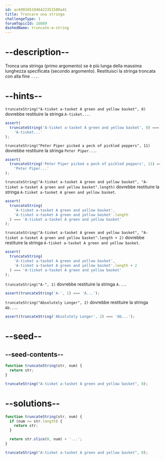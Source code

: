 ```yaml
---
id: ac6993d51946422351508a41
title: Troncare una stringa
challengeType: 1
forumTopicId: 16089
dashedName: truncate-a-string
---
```


# --description--

Tronca una stringa (primo argomento) se è più lunga della massima lunghezza specificata (secondo argomento). Restituisci la stringa troncata con alla fine `...`.

# --hints--

`truncateString("A-tisket a-tasket A green and yellow basket", 8)` dovrebbe restituire la stringa `A-tisket...`.

```js
assert(
  truncateString('A-tisket a-tasket A green and yellow basket', 8) ===
    'A-tisket...'
);
```

`truncateString("Peter Piper picked a peck of pickled peppers", 11)` dovrebbe restituire la stringa `Peter Piper...`.

```js
assert(
  truncateString('Peter Piper picked a peck of pickled peppers', 11) ===
    'Peter Piper...'
);
```

`truncateString("A-tisket a-tasket A green and yellow basket", "A-tisket a-tasket A green and yellow basket".length)` dovrebbe restituire la stringa `A-tisket a-tasket A green and yellow basket`.

```js
assert(
  truncateString(
    'A-tisket a-tasket A green and yellow basket',
    'A-tisket a-tasket A green and yellow basket'.length
  ) === 'A-tisket a-tasket A green and yellow basket'
);
```

`truncateString("A-tisket a-tasket A green and yellow basket", "A-tisket a-tasket A green and yellow basket".length + 2)` dovrebbe restituire la stringa `A-tisket a-tasket A green and yellow basket`.

```js
assert(
  truncateString(
    'A-tisket a-tasket A green and yellow basket',
    'A-tisket a-tasket A green and yellow basket'.length + 2
  ) === 'A-tisket a-tasket A green and yellow basket'
);
```

`truncateString("A-", 1)` dovrebbe restituire la stringa `A...`.

```js
assert(truncateString('A-', 1) === 'A...');
```

`truncateString("Absolutely Longer", 2)` dovrebbe restituire la stringa `Ab...`.

```js
assert(truncateString('Absolutely Longer', 2) === 'Ab...');
```

# --seed--

## --seed-contents--

```js
function truncateString(str, num) {
  return str;
}

truncateString("A-tisket a-tasket A green and yellow basket", 8);
```

# --solutions--

```js
function truncateString(str, num) {
  if (num >= str.length) {
    return str;
  }

  return str.slice(0, num) + '...';
}

truncateString("A-tisket a-tasket A green and yellow basket", 8);
```
